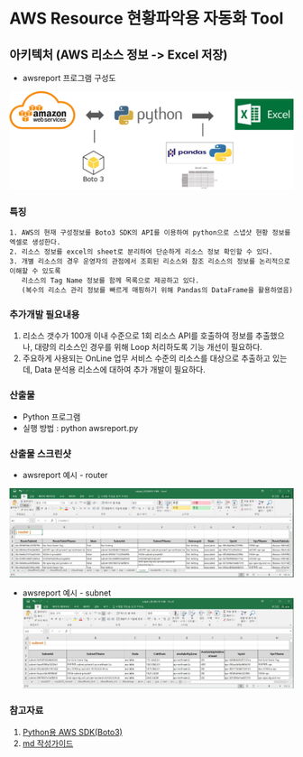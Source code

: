 # AWS Resource 현황파악용 자동화 Tool
## 아키텍처 (AWS 리소스 정보 -> Excel 저장)
- awsreport 프로그램 구성도

![awsreport 프로그램 구성도](/image/awsreport_architecture.png)

### 특징

```
1. AWS의 현재 구성정보를 Boto3 SDK의 API를 이용하여 python으로 스냅샷 현황 정보를 엑셀로 생성한다.
2. 리소스 정보를 excel의 sheet로 분리하여 단순하게 리소스 정보 확인할 수 있다.
3. 개별 리소스의 경우 운영자의 관점에서 조회된 리소스와 참조 리소스의 정보를 논리적으로 이해할 수 있도록
   리소스의 Tag Name 정보를 함께 목록으로 제공하고 있다.
   (복수의 리소스 관리 정보를 빠르게 매핑하기 위해 Pandas의 DataFrame을 활용하였음) 
```

### 추가개발 필요내용
1. 리소스 갯수가 100개 이내 수준으로 1회 리소스 API를 호출하여 정보를 추출했으나, 대량의 리소스인 경우를 위해 Loop 처리하도록 기능 개선이 필요하다.
2. 주요하게 사용되는 OnLine 업무 서비스 수준의 리소스를 대상으로 추출하고 있는데, Data 분석용 리소스에 대하여 추가 개발이 필요하다.

### 산출물
- Python 프로그램
- 실행 방법 :  python awsreport.py

### 산출물 스크린샷
- awsreport 예시 - router

![awsreport 예시 - route](/image/awsreport_example_route.JPG)

- awsreport 예시 - subnet
![awsreport 예시 - subnet](/image/awsreport_example_subnet.JPG)

### 참고자료
1. [Python용 AWS SDK(Boto3)](https://aws.amazon.com/ko/sdk-for-python/)
2. [md 작성가이드](https://www.markdownguide.org/)

